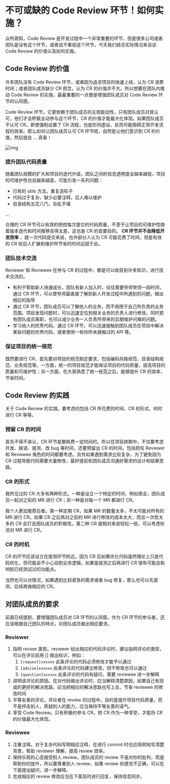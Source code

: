 # 不可或缺的 Code Review 环节！如何实施？

众所周知，Code Review 是开发过程中一个非常重要的环节，但是很多公司或者团队是没有这个环节，或者说不重视这个环节，今天我们结合实际情况来谈谈 Code Review 的价值以及如何实施。

## Code Review 的价值

许多团队没有 Code Review 环节，或者因为追求项目的快速上线，认为 CR 浪费时间；或者团队成员缺少 CR 观念，认为 CR 的价值并不大。所以想要在团队内推动 Code Review 的实施，最最重要的一点便是增强团队成员对 Code Review 环节的认同感。

Code Review 环节，它更依赖于团队成员的主观能动性，只有团队成员对其认可，他们才会积极主动参与这个环节，CR 的价值才能最大化体现。如果团队成员不认可 CR，即使强制设置了 CR 流程，也是形同虚设，反而可能阻碍正常开发流程的效率。那么如何让团队成员认可 CR 环节呢，自然是让他们意识到 CR 的价值，然后就会 ... 真香！

![img](https://p3-juejin.byteimg.com/tos-cn-i-k3u1fbpfcp/f5e284a8e87e4340b5f20e9c88fb2777~tplv-k3u1fbpfcp-zoom-1.image?imageslim)

### 提升团队代码质量

随着团队规模的扩大和项目的迭代升级，团队之间的信息透明度会越来越低，项目的可维护性也会越来越差，可能引发一系列问题：

*   已有的 utils 方法，重复造轮子
*   代码过于复杂，缺少必要注释，后人难以维护
*   目录结构五花八门，杂乱不堪

...

合理的 CR 环节可以有效的把控每次提交的代码质量，不至于让项目的可维护性随着版本迭代和时间推移变得太差，这也是 CR 的首要目的。 **CR 环节并不会降低开发效率** ，就一次代码提交来说，也许部分人认为 CR 可能花费了时间，但是有效的 CR 给后人扩展和维护所节省的时间远超于此。

### 团队技术交流

Reviewer 和 Reviewee 在参与 CR 的过程中，都是可以收获到许多知识，进行技术交流的。

*   有利于帮助新人快速成长，团队有新人加入时，往往需要导师带领一段时间，通过 CR 环节，可以使导师最直接了解到新人开发过程中所遇到的问题，做出相应的指导
*   通过 CR 环节，团队成员可以了解他人的业务，而不局限于自己所负责的业务范围。项目发现问题时，可以迅速定位到相关业务的负责人进行修改，同时若有团队成员离职，也可以减少业务一人负责所带来的后期维护问难的问题。
*   学习他人的优秀代码。通过 CR 环节，可以迅速接触到团队成员在项目中解决某些问题的优秀代码，或者使用一些你所未接触过的 API 等。

### 保证项目的统一规范

既然要进行 CR，首先要对项目的规范制定要求，包括编码风格规范、目录结构规范、业务规范等。一方面，统一的项目规范才能保证项目的代码质量，提高项目的质量和可维护性；另一方面，在大家熟悉了统一规范之后，能够提升 CR 的效率，节省时间。

## Code Review 的实践

关于 Code Review 的实践，要考虑的包括 CR 所花费的时间、CR 的形式、何时进行 CR 等等。

### 预留 CR 的时间

首先不得不承认，CR 环节是要耗费一定时间的，所以在项目排期中，不仅要考虑开发、联调、提测、改 bug 等时间，还要预留出 CR 的时间。包括担任 Reviewer 和 Reviewee 角色的时间都要考虑。另外如果遇到需求比较复杂，为了避免因为 CR 过程导致代码需要大量修改，最好提前和团队成员沟通好需求的设计和结果思路。

### CR 的形式

我所见过的 CR 大多有两种形式。一种是设立一个特定的时间，例如周会，团队成员一起对之前的 MR 进行 CR；另一种是对每一个 MR 都进行 CR。

我个人更加推荐后者。第一种定期 CR，如果 MR 的数量太多，不太可能对所有的 MR 进行 CR，如果 CR 之后再对之前的 MR 进行修改的成本太大，而且一次性太多的 CR 会打击团队成员的积极性。第二种 CR 就相对来说轻松一些，可以考虑轮流对 MR 进行 CR。

### CR 的时机

CR 的环节应该设立在提测环节附近。因为 CR 后如果优化代码虽然理论上只是代码优化，但可能会不小心动到业务逻辑，如果是提测之后再进行 CR 很有可能会影响到已经测试过的功能点。

当然也可以分情况，如果遇到比较紧急的需求或者 bug 修复，那么也可以先提测，后续再做相应的 CR。

## 对团队成员的要求

前面已经提到，要增强团队成员对 CR 环节的认同感。作为 CR 环节的参与者，还应该根据自己团队的特点，对团队成员做出相应要求。

### Reviewer

1.  指明 review 类型。reviewer 给出相应的代码评论时，建议指明评论的类型，可以在评论前用 [] 做出标识，例如：
    1.  `[request]xxxxxx`              此条评论的代码必须修改才能予以通过
    2.  `[advise]xxxxxx`                此条评论的代码建议修改，但不修改也可以通过
    3.  `[question]xxxxxx`            此条评论的代码有疑问，需要 reviewee 进一步解释
2.  讲明该评论的原因。在对代码做出评论时，应当解释清楚原因，如果自己有现成的更好的解决思路，应当把相应的解决思路也写上去，节省 reviewee 的修改时间
3.  平等友善的评论。评论者在 review 的过程中，目的是提升项目代码质量，而不是抨击别人，质疑别人的能力，应当保持平等友善的语气。
4.  享受 Code Review。只有积极的参与 CR，把 CR 作为一种享受，才能将 CR 的价值最大化体现。

### Reviewee

1.  注重注释。对于复杂代码写明相应注释，在进行 commit 时也应简明地写清楚背景，帮助 reviewer 理解，提高 review 效率。
2.  保持乐观的心态接受别人 review。团队成员的 review 不是对你的批判，而是帮助你的提升，所以要尊重别人 review，如果 review 你感觉不正确，可以在下面提出疑问，进一步解释。
3.  完成相应的 review 修改应当在下面及时进行回复，保持信息同步。

